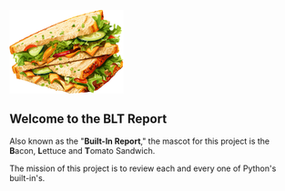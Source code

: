 ![The BLT Report](https://github.com/Python3-Training/The-Built-In-Report/blob/main/sandwich.png "The Built-In Report")

## Welcome to the BLT Report

Also known as the "**Built-In Report**," the mascot for this project is the **B**acon, **L**ettuce and **T**omato Sandwich.

The mission of this project is to review each and every one of Python's built-in's.
